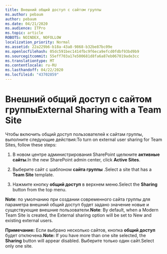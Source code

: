 ```yaml
---
title: Внешний общий доступ с сайтом группы
ms.author: pebaum
author: pebaum
ms.date: 04/21/2020
ms.audience: ITPro
ms.topic: article
ROBOTS: NOINDEX, NOFOLLOW
localization_priority: Normal
ms.assetid: 22a229b6-b18a-43a8-9868-b32be87bc09e
ms.openlocfilehash: 05dc591bec1414fbc9f6eca9efcd0fdbf93bd9b9
ms.sourcegitcommit: 55eff703a17e500681d8fa6a87eb067019ade3cc
ms.translationtype: MT
ms.contentlocale: ru-RU
ms.lasthandoff: 04/22/2020
ms.locfileid: "43702859"
---
```

# <a name="external-sharing-with-a-team-site"></a><span data-ttu-id="11044-102">Внешний общий доступ с сайтом группы</span><span class="sxs-lookup"><span data-stu-id="11044-102">External Sharing with a Team Site</span></span>

<span data-ttu-id="11044-103">Чтобы включить общий доступ пользователей к сайтам группы, выполните следующие действия:</span><span class="sxs-lookup"><span data-stu-id="11044-103">To turn on external user sharing for Team Sites, follow these steps:</span></span> 
  
1. <span data-ttu-id="11044-104">В новом центре администрирования SharePoint щелкните **активные сайты**.</span><span class="sxs-lookup"><span data-stu-id="11044-104">In the new SharePoint admin center, click **Active Sites**.</span></span>
  
2. <span data-ttu-id="11044-105">Выберите сайт с шаблоном **сайта группы** .</span><span class="sxs-lookup"><span data-stu-id="11044-105">Select a site that has a **Team Site** template.</span></span> 
  
3. <span data-ttu-id="11044-106">Нажмите кнопку **общий доступ** в верхнем меню.</span><span class="sxs-lookup"><span data-stu-id="11044-106">Select the **Sharing** button from the top menu.</span></span> 
  
 <span data-ttu-id="11044-107">**Note**: по умолчанию при создании современного сайта группы для параметра внешний общий доступ будет задано значение новые и существующие внешние пользователи.</span><span class="sxs-lookup"><span data-stu-id="11044-107">**Note**: By default, when a Modern Team Site is created, the External sharing option will be set to New and existing external users.</span></span> 
  
 <span data-ttu-id="11044-108">**Примечание:** Если выбрано несколько сайтов, кнопка **общий доступ** будет отключена.</span><span class="sxs-lookup"><span data-stu-id="11044-108">**Note:** If you have more than one site selected, the **Sharing** button will appear disabled.</span></span> <span data-ttu-id="11044-109">Выберите только один сайт.</span><span class="sxs-lookup"><span data-stu-id="11044-109">Select only one site.</span></span> 
  

